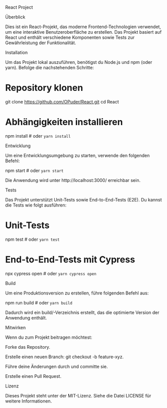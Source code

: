 React Project

Überblick

Dies ist ein React-Projekt, das moderne Frontend-Technologien verwendet, um eine interaktive Benutzeroberfläche zu erstellen. Das Projekt basiert auf React und enthält verschiedene Komponenten sowie Tests zur Gewährleistung der Funktionalität.

Installation

Um das Projekt lokal auszuführen, benötigst du Node.js und npm (oder yarn). Befolge die nachstehenden Schritte:

# Repository klonen
git clone https://github.com/OPuder/React.git
cd React

# Abhängigkeiten installieren
npm install  # oder `yarn install`

Entwicklung

Um eine Entwicklungsumgebung zu starten, verwende den folgenden Befehl:

npm start  # oder `yarn start`

Die Anwendung wird unter http://localhost:3000/ erreichbar sein.

Tests

Das Projekt unterstützt Unit-Tests sowie End-to-End-Tests (E2E). Du kannst die Tests wie folgt ausführen:

# Unit-Tests
npm test  # oder `yarn test`

# End-to-End-Tests mit Cypress
npx cypress open  # oder `yarn cypress open`

Build

Um eine Produktionsversion zu erstellen, führe folgenden Befehl aus:

npm run build  # oder `yarn build`

Dadurch wird ein build/-Verzeichnis erstellt, das die optimierte Version der Anwendung enthält.

Mitwirken

Wenn du zum Projekt beitragen möchtest:

Forke das Repository.

Erstelle einen neuen Branch: git checkout -b feature-xyz.

Führe deine Änderungen durch und committe sie.

Erstelle einen Pull Request.

Lizenz

Dieses Projekt steht unter der MIT-Lizenz. Siehe die Datei LICENSE für weitere Informationen.

